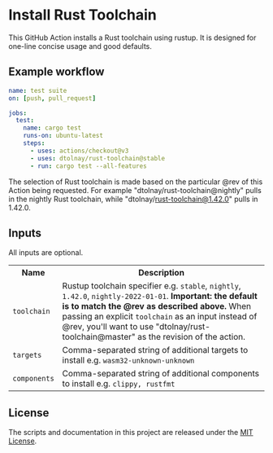 # Install Rust Toolchain

This GitHub Action installs a Rust toolchain using rustup. It is designed for
one-line concise usage and good defaults.

## Example workflow

```yaml
name: test suite
on: [push, pull_request]

jobs:
  test:
    name: cargo test
    runs-on: ubuntu-latest
    steps:
      - uses: actions/checkout@v3
      - uses: dtolnay/rust-toolchain@stable
      - run: cargo test --all-features
```

The selection of Rust toolchain is made based on the particular @rev of this
Action being requested. For example "dtolnay/rust-toolchain@nightly" pulls in
the nightly Rust toolchain, while "dtolnay/rust-toolchain@1.42.0" pulls in
1.42.0.

## Inputs

All inputs are optional.

<table>
<tr>
  <th>Name</th>
  <th>Description</th>
</tr>
<tr>
  <td><code>toolchain</code></td>
  <td>
    Rustup toolchain specifier e.g. <code>stable</code>, <code>nightly</code>, <code>1.42.0</code>, <code>nightly-2022-01-01</code>.
    <b>Important: the default is to match the @rev as described above.</b>
    When passing an explicit <code>toolchain</code> as an input instead of @rev, you'll want to use "dtolnay/rust-toolchain@master" as the revision of the action.
  </td>
</tr>
<tr>
  <td><code>targets</code></td>
  <td>Comma-separated string of additional targets to install e.g. <code>wasm32-unknown-unknown</code></td>
</tr>
<tr>
  <td><code>components</code></td>
  <td>Comma-separated string of additional components to install e.g. <code>clippy, rustfmt</code></td>
</tr>
</table>

## License

The scripts and documentation in this project are released under the [MIT
License].

[MIT License]: LICENSE
